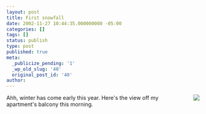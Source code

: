 ```yaml
---
layout: post
title: First snowfall
date: 2002-11-27 10:44:35.000000000 -05:00
categories: []
tags: []
status: publish
type: post
published: true
meta:
  _publicize_pending: '1'
  _wp_old_slug: '40'
  original_post_id: '40'
author: 
---
```

<a href="/weblog/images/DCP_1241.JPG"><img src="/weblog/thumbnails/DCP_1241.JPG" align="right" style="margin-left:10px;" /></a>Ahh, winter has come early this year.  Here's the view off my apartment's balcony this morning.
